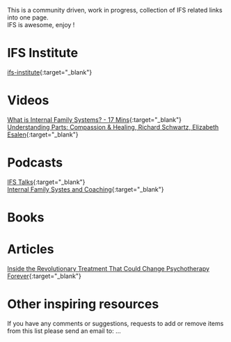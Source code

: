 
This is a community driven, work in progress, collection of IFS related links into one page.  
IFS is awesome, enjoy !

# IFS Institute
[ifs-institute](http://ifs-institute.com){:target="_blank"}
# Videos
[What is Internal Family Systems? - 17 Mins](https://www.youtube.com/watch?v=Ym8o762U7uc){:target="_blank"}<br />
[Understanding Parts: Compassion & Healing, Richard Schwartz, Elizabeth Esalen](https://www.youtube.com/watch?v=9shwJkaYNMI){:target="_blank"}
# Podcasts
[IFS Talks](https://internalfamilysystems.pt/ifs-talks){:target="_blank"}<br />
[Internal Family Systes and Coaching](https://soundcloud.com/coachesrising/62-richard-schwartz-internal-family-systems-and-coaching){:target="_blank"}
# Books

# Articles
[Inside the Revolutionary Treatment That Could Change Psychotherapy Forever](https://elemental.medium.com/inside-the-revolutionary-treatment-that-could-change-psychotherapy-forever-8be035d54770){:target="_blank"}
# Other inspiring resources


If you have any comments or suggestions, requests to add or remove items from this list please send an email to: ...
